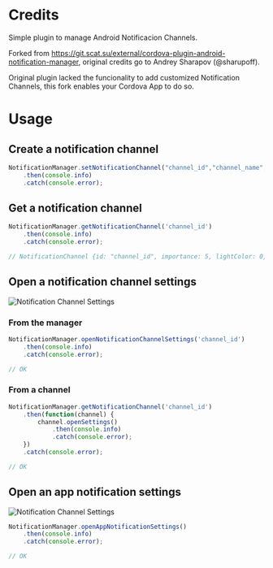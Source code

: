 # Credits

Simple plugin to manage Android Notificacion Channels.

Forked from https://git.scat.su/external/cordova-plugin-android-notification-manager, original credits go to Andrey Sharapov (@sharupoff).

Original plugin lacked the funcionality to add customized Notification Channels, this fork enables your Cordova App to do so.


# Usage

## Create a notification channel
```js
NotificationManager.setNotificationChannel("channel_id","channel_name","channel_description","mp3_file_name_without_extension")
    .then(console.info)
    .catch(console.error);
```

## Get a notification channel
```js
NotificationManager.getNotificationChannel('channel_id')
    .then(console.info)
    .catch(console.error);

// NotificationChannel {id: "channel_id", importance: 5, lightColor: 0, lockscreenVisibility: -1000, openSettings: ƒ, …}
```

## Open a notification channel settings

![Notification Channel Settings](./docs/img/openNotificationChannelSettings.png)

### From the manager
```js
NotificationManager.openNotificationChannelSettings('channel_id')
    .then(console.info)
    .catch(console.error);

// OK
```


### From a channel
```js
NotificationManager.getNotificationChannel('channel_id')
    .then(function(channel) {
        channel.openSettings()
            .then(console.info)
            .catch(console.error);
    })
    .catch(console.error);

// OK
```

## Open an app notification settings

![Notification Channel Settings](./docs/img/openAppNotificationSettings.png)

```js
NotificationManager.openAppNotificationSettings()
    .then(console.info)
    .catch(console.error);

// OK
```
